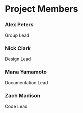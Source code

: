 # Project Members

### Alex Peters
Group Lead

### Nick Clark
Design Lead

### Mana Yamamoto
Documentation Lead

### Zach Madison
Code Lead
